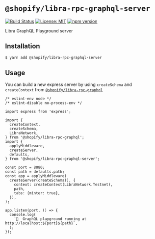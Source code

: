 # `@shopify/libra-rpc-graphql-server`

[![Build Status](https://travis-ci.org/Shopify/web-tools.svg?branch=master)](https://travis-ci.org/Shopify/web-tools)
[![License: MIT](https://img.shields.io/badge/License-MIT-green.svg)](LICENSE.md) [![npm version](https://badge.fury.io/js/%40shopify%2Flibra-rpc-graphql-server.svg)](https://badge.fury.io/js/%40shopify%2Flibra-rpc-graphql-server.svg)

Libra GraphQL Playground server

## Installation

```bash
$ yarn add @shopify/libra-rpc-graphql-server
```

## Usage

You can build a new express server by using `createSchema` and `createContext` from [`@shopify/libra-rpc-graphql`](https://github.com/Shopify/libra-web-tools/blob/master/packages/libra-rpc-graphql)

```tsx
/* eslint-env node */
/* eslint-disable no-process-env */

import express from 'express';

import {
  createContext,
  createSchema,
  LibraNetwork,
} from '@shopify/libra-rpc-graphql';
import {
  applyMiddleware,
  createServer,
  defaults,
} from '@shopify/libra-rpc-graphql-server';

const port = 8080;
const path = defaults.path;
const app = applyMiddleware(
  createServer(createSchema(), {
    context: createContext(LibraNetwork.Testnet),
    path,
    tabs: {minter: true},
  }),
);

app.listen(port, () => {
  console.log(
    `🚀  GraphQL playground running at http://localhost:${port}${path}`,
  );
});
```
